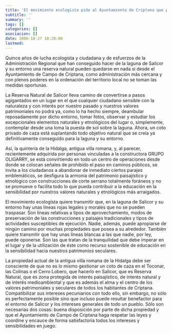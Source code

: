 ```yaml
---
title: 'El movimiento ecologista pide al Ayuntamiento de Criptana que ponga orden en la Hidalga y Salicor'
subtitle: ''
summary: ''
tags: []
categories: []
asociacion: []
date: 2006-10-27 18:20:00
lastmod:
---
```


Quince años de lucha ecologista y ciudadana y de esfuerzos de la Administración Regional que han conseguido hacer de la laguna de Salicor y su entorno una reserva natural pueden quedarse en nada si desde el Ayuntamiento de Campo de Criptana, como administración más cercana y con plenos poderes en la ordenación del territorio local no se toman las medidas oportunas.

La Reserva Natural de Salicor lleva camino de convertirse a pasos agigantados en un lugar en el que cualquier ciudadano sensible con la naturaleza y con interés por nuestro pasado y nuestros valores patrimoniales no podrá ya, como lo ha hecho siempre, deambular reposadamente por dicho entorno, tomar fotos, observar y estudiar los excepcionales elementos naturales y etnológicos del lugar o, simplemente, contemplar desde una loma la puesta de sol sobre la laguna. Ahora, un coto privado de caza está suplantando todo objetivo natural que se creía ya definitivamente conseguido para la laguna y su entorno.

Así, la quintería de la Hidalga, antigua villa romana, y, al parecer, recientemente adquirida por personas vinculadas a la constructora GRUPO OLIGARRY, se está convirtiendo en todo un centro de operaciones desde donde se colocan señales de prohibido el paso en caminos públicos, se invita a los ciudadanos a abandonar de inmediato ciertos parajes emblemáticos, se desfigura la armonía del patrimonio paisajístico y etnológico con construcciones de corte serrano totalmente foráneos y no se promueve o facilita todo lo que pueda contribuir a la educación en la sensibilidad por nuestros valores naturales y etnológicos más arraigados.



El movimiento ecologista quiere transmitir que, en la laguna de Salicor y su entorno hay unas líneas rojas legales y morales que no se pueden traspasar. Son líneas relativas a tipos de aprovechamiento, modos de preservación de las construcciones y paisajes tradicionales y tipos de actividades susceptibles de ejecución. Nadie, además, puede apropiarse de ningún camino por muchas propiedades que posea a su alrededor. También quiere transmitir que hay unas líneas blancas a las que nadie, por ley, puede oponerse. Son las que tratan de la tranquilidad que debe imperar en el lugar y de la utilización de éste como recurso sostenible de educación en la sensibilidad hacia nuestros patrimonios seculares. 

La propiedad actual de la antigua villa romana de la Hidalga debe ser consciente de que no es lo mismo gestionar un coto de caza en el Toconar, las Colinas o el Cerro Lobero, que hacerlo en Salicor, que es Reserva Natural, que es zona protegida de interés paisajístico, de interés natural y de interés medioambiental y que es además el alma y el centro de los valores patrimoniales y seculares de todos los habitantes de Criptana. Compatibilizar sus intereses pecuniarios con todo ello, sin embargo, no sólo es perfectamente posible sino que incluso puede resultar benefactor para el entorno de Salicor y los intereses generales de todo un pueblo. Sólo son necesarias dos cosas: buena disposición por parte de dicha propiedad y que el Ayuntamiento de Campo de Criptana haga respetar las leyes y coordine y encauce de forma satisfactoria todos los intereses y sensibilidades en juego. 